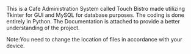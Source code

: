 This is a Cafe Administration System called Touch Bistro made utilizing Tkinter for GUI and MySQL for database purposes. The coding is done entirely in Python. The Documentation is attached to provide a better understanding of the project.

Note:You need to change the location of files in accordance with your device.
